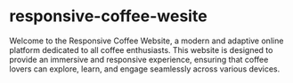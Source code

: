 # responsive-coffee-wesite
Welcome to the Responsive Coffee Website, a modern and adaptive online platform dedicated to all coffee enthusiasts. This website is designed to provide an immersive and responsive experience, ensuring that coffee lovers can explore, learn, and engage seamlessly across various devices.
